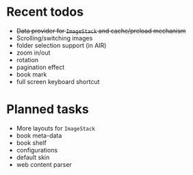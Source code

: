 # Recent todos #

  * ~~Data provider for `ImageStack` and cache/preload mechanism~~
  * Scrolling/switching images
  * folder selection support (in AIR)
  * zoom in/out
  * rotation
  * pagination effect
  * book mark
  * full screen keyboard shortcut

# Planned tasks #

  * More layouts for `ImageStack`
  * book meta-data
  * book shelf
  * configurations
  * default skin
  * web content parser
